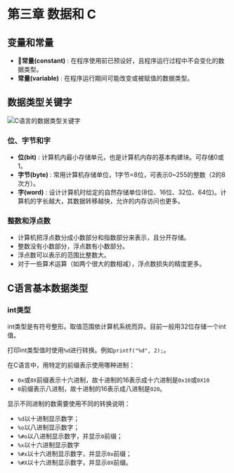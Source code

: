 # 第三章 数据和 C

## 变量和常量

- **常量(constant)** : 在程序使用前已预设好，且程序运行过程中不会变化的数据类型。
- **常量(variable)** : 在程序运行期间可能改变或被赋值的数据类型。

## 数据类型关键字

![C语言的数据类型关键字](https://github.com/logan70/C-Primer-Plus-6th-Notes-CN/blob/master/Chapter-3%20Data%20and%20C/images/1-datatype-key-word.png?raw=true)

### 位、字节和字

- **位(bit)** : 计算机内最小存储单元，也是计算机内存的基本构建块。可存储0或1。
- **字节(byte)** : 常用计算机存储单位，1字节=8位，可表示0~255的整数（2的8次方）。
- **字(word)** : 设计计算机时给定的自然存储单位(8位、16位、32位、64位)。计算机的字长越大，其数据转移越快，允许的内存访问也更多。

### 整数和浮点数

- 计算机把浮点数分成小数部分和指数部分来表示，且分开存储。
- 整数没有小数部分，浮点数有小数部分。
- 浮点数可以表示的范围比整数大。
- 对于一些算术运算（如两个很大的数相减），浮点数损失的精度更多。

## C语言基本数据类型

### int类型

int类型是有符号整形。取值范围依计算机系统而异。目前一般用32位存储一个int值。

打印int类型值时使用`%d`进行转换。例如`printf("%d", 2);`。

在C语言中，用特定的前缀表示使用哪种进制：

- `0x`或`0X`前缀表示十六进制，故十进制的16表示成十六进制是`0x10`或`0X10`
- `0`前缀表示八进制，故十进制的16表示成八进制是`020`。

显示不同进制的数需要使用不同的转换说明：

- `%d`以十进制显示数字；
- `%o`以八进制显示数字；
- `%#o`以八进制显示数字，并显示`0`前缀；
- `%x`以十六进制显示数字
- `%#x`以十六进制显示数字，并显示`0x`前缀；
- `%#X`以十六进制显示数字，并显示`0X`前缀。

